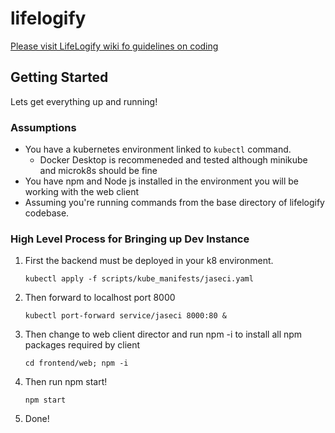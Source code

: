 # lifelogify

[Please visit LifeLogify wiki fo guidelines on coding](https://wiki.lifelogify.com/)

## Getting Started

Lets get everything up and running!

### Assumptions

- You have a kubernetes environment linked to `kubectl` command.
  - Docker Desktop is recommeneded and tested although minikube and microk8s should be fine
- You have npm and Node js installed in the environment you will be working with the web client
- Assuming you're running commands from the base directory of lifelogify codebase.

### High Level Process for Bringing up Dev Instance

1. First the backend must be deployed in your k8 environment.

   `kubectl apply -f scripts/kube_manifests/jaseci.yaml`

2. Then forward to localhost port 8000

   `kubectl port-forward service/jaseci 8000:80 &`

3. Then change to web client director and run npm -i to install all npm packages required by client

   `cd frontend/web; npm -i`

4. Then run npm start!

   `npm start`

5. Done!

